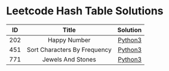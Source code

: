 # Leetcode Hash Table Solutions


| ID            | Title        | Solution  |
| ------------- |:-------------:| -----:|
| 202           |Happy Number      | [Python3](https://github.com/devmins-code/Leetcode_Solutions/blob/master/Hash_Table/0202_Happy_Number.py)|
| 451           |Sort Characters By Frequency      | [Python3](https://github.com/devmins-code/Leetcode_Solutions/blob/master/Hash_Table/0451_Sort_Characters_By_Frequency.py)|
| 771           |Jewels And Stones      | [Python3](https://github.com/devmins-code/Leetcode_Solutions/blob/master/Hash_Table/0771_Jewels_And_Stones.py)|